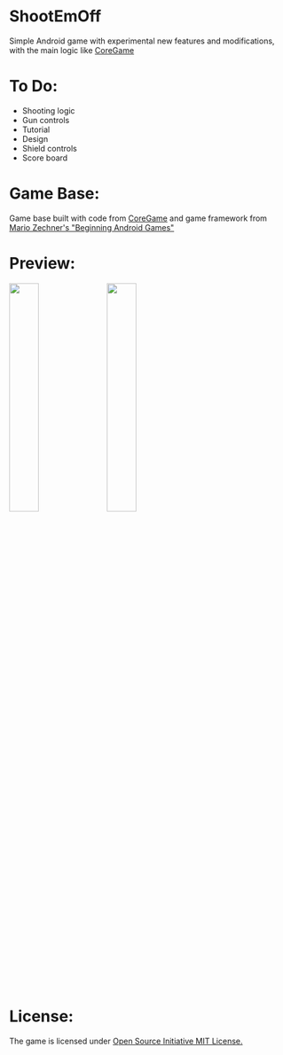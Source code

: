 ShootEmOff
==========

Simple Android game with experimental new features and modifications, with the main logic like <a href="http://hakim.se/experiments/html5/core/01/#">CoreGame</a>

To Do:
==========
* Shooting logic
* Gun controls
* Tutorial
* Design
* Shield controls
* Score board

Game Base:
==========
Game base built with code from <a href="https://github.com/o2genum/CoreGame">CoreGame</a> and game framework from <a href="https://code.google.com/p/beginning-android-games/">Mario Zechner's "Beginning Android Games"</a>

Preview:
==========
<img src="https://raw.github.com/krixisLv/ShootEmOff/master/screenshots/screenshot3.png" width="32.5%"> &nbsp;
<img src="https://raw.github.com/krixisLv/ShootEmOff/master/screenshots/screenshot4.png" width="32.5%"> &nbsp;

License:
==========
The game is licensed under <a href="http://opensource.org/licenses/mit-license.php">Open Source Initiative MIT License.</a>
